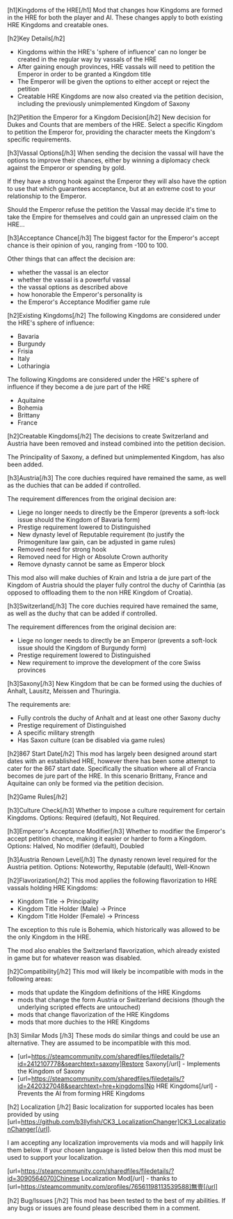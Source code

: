 [h1]Kingdoms of the HRE[/h1]
Mod that changes how Kingdoms are formed in the HRE for both the player and AI.
These changes apply to both existing HRE Kingdoms and creatable ones.

[h2]Key Details[/h2]
* Kingdoms within the HRE's 'sphere of influence' can no longer be created in the regular way by vassals of the HRE
* After gaining enough provinces, HRE vassals will need to petition the Emperor in order to be granted a Kingdom title
* The Emperor will be given the options to either accept or reject the petition
* Creatable HRE Kingdoms are now also created via the petition decision, including the previously unimplemented Kingdom of Saxony 

[h2]Petition the Emperor for a Kingdom Decision[/h2]
New decision for Dukes and Counts that are members of the HRE. 
Select a specific Kingdom to petition the Emperor for, providing the character meets the Kingdom's specific requirements.

[h3]Vassal Options[/h3]
When sending the decision the vassal will have the options to improve their chances, either by winning a diplomacy check
against the Emperor or spending by gold.

If they have a strong hook against the Emperor they will also have the option to use that which guarantees acceptance, 
but at an extreme cost to your relationship to the Emperor.

Should the Emperor refuse the petition the Vassal may decide it's time to take the Empire for themselves and could gain 
an unpressed claim on the HRE...

[h3]Acceptance Chance[/h3]
The biggest factor for the Emperor's accept chance is their opinion of you, ranging from -100 to 100.

Other things that can affect the decision are:
* whether the vassal is an elector
* whether the vassal is a powerful vassal
* the vassal options as described above
* how honorable the Emperor's personality is
* the Emperor's Acceptance Modifier game rule

[h2]Existing Kingdoms[/h2]
The following Kingdoms are considered under the HRE's sphere of influence:
* Bavaria
* Burgundy
* Frisia
* Italy
* Lotharingia

The following Kingdoms are considered under the HRE's sphere of influence if they become a de jure part of the HRE
* Aquitaine
* Bohemia
* Brittany
* France

[h2]Creatable Kingdoms[/h2]
The decisions to create Switzerland and Austria have been removed and instead combined into the petition decision.

The Principality of Saxony, a defined but unimplemented Kingdom, has also been added.

[h3]Austria[/h3]
The core duchies required have remained the same, as well as the duchies that can be added if controlled.

The requirement differences from the original decision are:
* Liege no longer needs to directly be the Emperor (prevents a soft-lock issue should the Kingdom of Bavaria form)
* Prestige requirement lowered to Distinguished
* New dynasty level of Reputable requirement (to justify the Primogeniture law gain, can be adjusted in game rules) 
* Removed need for strong hook
* Removed need for High or Absolute Crown authority
* Remove dynasty cannot be same as Emperor block

This mod also will make duchies of Krain and Istria a de jure part of the Kingdom of Austria should the player fully 
control the duchy of Carinthia (as opposed to offloading them to the non HRE Kingdom of Croatia).

[h3]Switzerland[/h3]
The core duchies required have remained the same, as well as the duchy that can be added if controlled.

The requirement differences from the original decision are:
* Liege no longer needs to directly be an Emperor (prevents a soft-lock issue should the Kingdom of Burgundy form)
* Prestige requirement lowered to Distinguished
* New requirement to improve the development of the core Swiss provinces

[h3]Saxony[/h3]
New Kingdom that be can be formed using the duchies of Anhalt, Lausitz, Meissen and Thuringia.

The requirements are:
* Fully controls the duchy of Anhalt and at least one other Saxony duchy
* Prestige requirement of Distinguished
* A specific military strength
* Has Saxon culture (can be disabled via game rules)

[h2]867 Start Date[/h2]
This mod has largely been designed around start dates with an established HRE, however there has been some attempt to 
cater for the 867 start date. Specifically the situation where all of Francia becomes de jure part of the HRE. 
In this scenario Brittany, France and Aquitaine can only be formed via the petition decision.

[h2]Game Rules[/h2]

[h3]Culture Check[/h3]
Whether to impose a culture requirement for certain Kingdoms. 
Options: Required (default), Not Required.

[h3]Emperor's Acceptance Modifier[/h3]
Whether to modifier the Emperor's accept petition chance, making it easier or harder to form a Kingdom. 
Options: Halved, No modifier (default), Doubled 

[h3]Austria Renown Level[/h3]
The dynasty renown level required for the Austria petition. 
Options: Noteworthy, Reputable (default), Well-Known

[h2]Flavorization[/h2]
This mod applies the following flavorization to HRE vassals holding HRE Kingdoms:
* Kingdom Title -> Principality
* Kingdom Title Holder (Male) -> Prince
* Kingdom Title Holder (Female) -> Princess

The exception to this rule is Bohemia, which historically was allowed to be the only Kingdom in the HRE.

The mod also enables the Switzerland flavorization, which already existed in game but for whatever reason was disabled.

[h2]Compatibility[/h2]
This mod will likely be incompatible with mods in the following areas:
* mods that update the Kingdom definitions of the HRE Kingdoms
* mods that change the form Austria or Switzerland decisions (though the underlying scripted effects are untouched)
* mods that change flavorization of the HRE Kingdoms
* mods that more duchies to the HRE Kingdoms

[h3] Similar Mods [/h3]
These mods do similar things and could be use an alternative. They are assumed to be incompatible with this mod.
* [url=https://steamcommunity.com/sharedfiles/filedetails/?id=2412107778&searchtext=saxony]Restore Saxony[/url] - Implements the Kingdom of Saxony
* [url=https://steamcommunity.com/sharedfiles/filedetails/?id=2420327048&searchtext=hre+kingdoms]No HRE Kingdoms[/url] - Prevents the AI from forming HRE Kingdoms

[h2] Localization [/h2]
Basic localization for supported locales has been provided by using [url=https://github.com/b3llyfish/CK3_LocalizationChanger]CK3_LocalizationChanger[/url].

I am accepting any localization improvements via mods and will happily link them below. 
If your chosen language is listed below then this mod must be used to support your localization. 

[url=https://steamcommunity.com/sharedfiles/filedetails/?id=3090564070]Chinese Localization Mod[/url] - thanks to [url=https://steamcommunity.com/profiles/76561198113539588]無壹[/url]

[h2] Bug/Issues [/h2]
This mod has been tested to the best of my abilities. If any bugs or issues are found please described them in a comment.